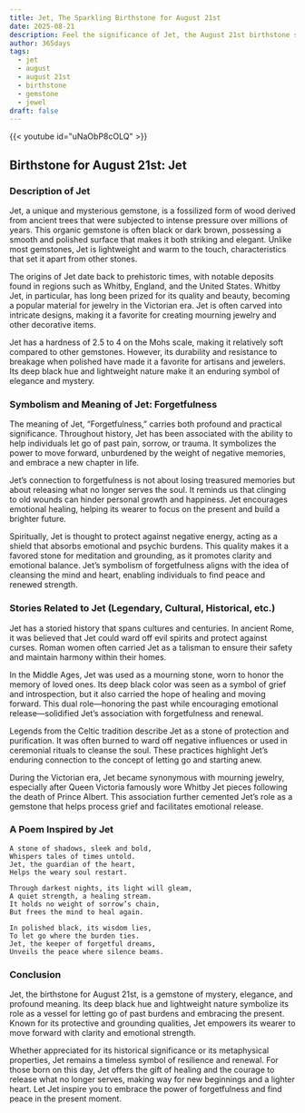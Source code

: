 ```yaml
---
title: Jet, The Sparkling Birthstone for August 21st
date: 2025-08-21
description: Feel the significance of Jet, the August 21st birthstone symbolizing Forgetfulness. Let its beauty and meaning brighten your day.
author: 365days
tags:
  - jet
  - august
  - august 21st
  - birthstone
  - gemstone
  - jewel
draft: false
---
```


{{< youtube id="uNaObP8cOLQ" >}}

## Birthstone for August 21st: Jet

### Description of Jet

Jet, a unique and mysterious gemstone, is a fossilized form of wood derived from ancient trees that were subjected to intense pressure over millions of years. This organic gemstone is often black or dark brown, possessing a smooth and polished surface that makes it both striking and elegant. Unlike most gemstones, Jet is lightweight and warm to the touch, characteristics that set it apart from other stones.

The origins of Jet date back to prehistoric times, with notable deposits found in regions such as Whitby, England, and the United States. Whitby Jet, in particular, has long been prized for its quality and beauty, becoming a popular material for jewelry in the Victorian era. Jet is often carved into intricate designs, making it a favorite for creating mourning jewelry and other decorative items.

Jet has a hardness of 2.5 to 4 on the Mohs scale, making it relatively soft compared to other gemstones. However, its durability and resistance to breakage when polished have made it a favorite for artisans and jewelers. Its deep black hue and lightweight nature make it an enduring symbol of elegance and mystery.

### Symbolism and Meaning of Jet: Forgetfulness

The meaning of Jet, “Forgetfulness,” carries both profound and practical significance. Throughout history, Jet has been associated with the ability to help individuals let go of past pain, sorrow, or trauma. It symbolizes the power to move forward, unburdened by the weight of negative memories, and embrace a new chapter in life.

Jet’s connection to forgetfulness is not about losing treasured memories but about releasing what no longer serves the soul. It reminds us that clinging to old wounds can hinder personal growth and happiness. Jet encourages emotional healing, helping its wearer to focus on the present and build a brighter future.

Spiritually, Jet is thought to protect against negative energy, acting as a shield that absorbs emotional and psychic burdens. This quality makes it a favored stone for meditation and grounding, as it promotes clarity and emotional balance. Jet’s symbolism of forgetfulness aligns with the idea of cleansing the mind and heart, enabling individuals to find peace and renewed strength.

### Stories Related to Jet (Legendary, Cultural, Historical, etc.)

Jet has a storied history that spans cultures and centuries. In ancient Rome, it was believed that Jet could ward off evil spirits and protect against curses. Roman women often carried Jet as a talisman to ensure their safety and maintain harmony within their homes.

In the Middle Ages, Jet was used as a mourning stone, worn to honor the memory of loved ones. Its deep black color was seen as a symbol of grief and introspection, but it also carried the hope of healing and moving forward. This dual role—honoring the past while encouraging emotional release—solidified Jet’s association with forgetfulness and renewal.

Legends from the Celtic tradition describe Jet as a stone of protection and purification. It was often burned to ward off negative influences or used in ceremonial rituals to cleanse the soul. These practices highlight Jet’s enduring connection to the concept of letting go and starting anew.

During the Victorian era, Jet became synonymous with mourning jewelry, especially after Queen Victoria famously wore Whitby Jet pieces following the death of Prince Albert. This association further cemented Jet’s role as a gemstone that helps process grief and facilitates emotional release.

### A Poem Inspired by Jet

```
A stone of shadows, sleek and bold,  
Whispers tales of times untold.  
Jet, the guardian of the heart,  
Helps the weary soul restart.

Through darkest nights, its light will gleam,  
A quiet strength, a healing stream.  
It holds no weight of sorrow’s chain,  
But frees the mind to heal again.

In polished black, its wisdom lies,  
To let go where the burden ties.  
Jet, the keeper of forgetful dreams,  
Unveils the peace where silence beams.
```

### Conclusion

Jet, the birthstone for August 21st, is a gemstone of mystery, elegance, and profound meaning. Its deep black hue and lightweight nature symbolize its role as a vessel for letting go of past burdens and embracing the present. Known for its protective and grounding qualities, Jet empowers its wearer to move forward with clarity and emotional strength.

Whether appreciated for its historical significance or its metaphysical properties, Jet remains a timeless symbol of resilience and renewal. For those born on this day, Jet offers the gift of healing and the courage to release what no longer serves, making way for new beginnings and a lighter heart. Let Jet inspire you to embrace the power of forgetfulness and find peace in the present moment.